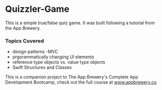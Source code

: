 # Quizzler-Game
This is a simple true/false quiz game. It was built following a tutorial
from the App Brewery. 

### Topics Covered
* design patterns -MVC
* prgorammatically changing UI elements
* reference type objects vs. value type objects
* Swift Structures and Classes




This is a companion project to The App Brewery's Complete App Development Bootcamp, 
check out the full course at www.appbrewery.co
